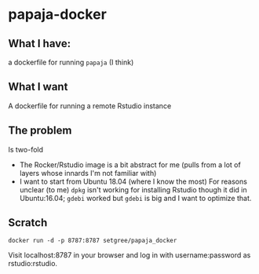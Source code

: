 # papaja-docker

## What I have:
a dockerfile for running `papaja` (I think)

## What I want
A dockerfile for running a remote Rstudio instance

## The problem
Is two-fold
* The Rocker/Rstudio image is a bit abstract for me (pulls from a lot of layers whose innards I'm not familiar with)
* I want to start from Ubuntu 18.04 (where I know the most)
 For reasons unclear (to me) `dpkg` isn't working for installing Rstudio though it did in Ubuntu:16.04; `gdebi` worked but `gdebi` is big and I want to optimize that.


## Scratch
`docker run -d -p 8787:8787 setgree/papaja_docker`

Visit localhost:8787 in your browser and log in with username:password as rstudio:rstudio.
